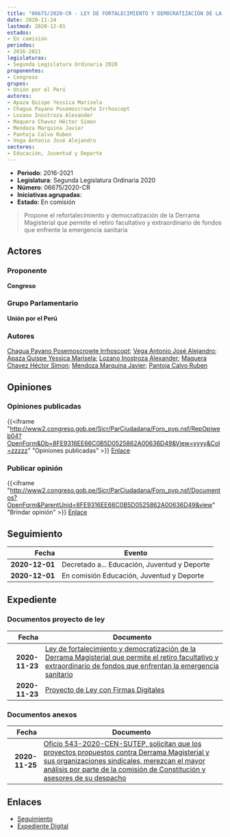 ```yaml
---
title: "06675/2020-CR - LEY DE FORTALECIMIENTO Y DEMOCRATIZACIÓN DE LA DERRAMA MAGISTERIAL QUE PERMITE RETIRO FACULTATIVO Y EXTRAORDINARIO DE FONDOS QUE ENFRENTE LA EMERGENCIA SANITARIA"
date: 2020-11-24
lastmod: 2020-12-01
estados:
- En comisión
periodos:
- 2016-2021
legislaturas:
- Segunda Legislatura Ordinaria 2020
proponentes:
- Congreso
grupos:
- Unión por el Perú
autores:
- Apaza Quispe Yessica Marisela
- Chagua Payano Posemoscrowte Irrhoscopt
- Lozano Inostroza Alexander
- Maquera Chavez Héctor Simon
- Mendoza Marquina Javier
- Pantoja Calvo Ruben
- Vega Antonio José Alejandro
sectores:
- Educación, Juventud y Deporte
---
```

- **Periodo**: 2016-2021
- **Legislatura**: Segunda Legislatura Ordinaria 2020
- **Número**: 06675/2020-CR
- **Iniciativas agrupadas**: 
- **Estado**: En comisión

> Propone el refortalecimiento y democratización de la Derrama Magisterial que permite el retiro facultativo y extraordinario de fondos que enfrente la emergencia sanitaria


## Actores

### Proponente

**Congreso**

### Grupo Parlamentario

**Unión por el Perú**

### Autores

[Chagua Payano Posemoscrowte Irrhoscopt](mailto:mailto:pchagua@congreso.gob.pe); [Vega Antonio José Alejandro](mailto:mailto:jvegaa@congreso.gob.pe); [Apaza Quispe Yessica Marisela](mailto:mailto:yapaza@congreso.gob.pe); [Lozano Inostroza Alexander](mailto:mailto:alozano@congreso.gob.pe); [Maquera Chavez Héctor Simon](mailto:mailto:hmaquera@congreso.gob.pe); [Mendoza Marquina Javier](mailto:mailto:jmendoza@congreso.gob.pe); [Pantoja Calvo Ruben](mailto:mailto:rpantoja@congreso.gob.pe)

## Opiniones

### Opiniones publicadas

{{<iframe "http://www2.congreso.gob.pe/Sicr/ParCiudadana/Foro_pvp.nsf/RepOpiweb04?OpenForm&Db=8FE9316EE66C0B5D0525862A00636D49&View=yyyy&Col=zzzzz" "Opiniones publicadas" >}}
[Enlace](http://www2.congreso.gob.pe/Sicr/ParCiudadana/Foro_pvp.nsf/RepOpiweb04?OpenForm&Db=8FE9316EE66C0B5D0525862A00636D49&View=yyyy&Col=zzzzz)

### Publicar opinión

{{<iframe "http://www2.congreso.gob.pe/Sicr/ParCiudadana/Foro_pvp.nsf/Documentos?OpenForm&ParentUnid=8FE9316EE66C0B5D0525862A00636D49&view" "Brindar opinión" >}}
[Enlace](http://www2.congreso.gob.pe/Sicr/ParCiudadana/Foro_pvp.nsf/Documentos?OpenForm&ParentUnid=8FE9316EE66C0B5D0525862A00636D49&view)


## Seguimiento

| Fecha | Evento |
|------:|--------|
| **2020-12-01** | Decretado a... Educación, Juventud y Deporte |
| **2020-12-01** | En comisión Educación, Juventud y Deporte |

## Expediente

### Documentos proyecto de ley

| Fecha | Documento |
|------:|-----------|
| **2020-11-23** | [Ley de fortalecimiento y democratización de la Derrama Magisterial que permite el retiro facultativo y extraordinario de fondos que enfrentan la emergencia sanitario](https://leyes.congreso.gob.pe/Documentos/2016_2021/Proyectos_de_Ley_y_de_Resoluciones_Legislativas/PL0667520201124.pdf) |
| **2020-11-23** | [Proyecto de Ley con Firmas Digitales](https://leyes.congreso.gob.pe/Documentos/2016_2021/Proyectos_de_Ley_y_de_Resoluciones_Legislativas/Proyectos_Firmas_digitales/PL06675.pdf) |

### Documentos anexos

| Fecha | Documento |
|------:|-----------|
| **2020-11-25** | [Oficio 543-2020-CEN-SUTEP, solicitan que los proyectos propuestos contra Derrama Magisterial y sus organizaciones sindicales, merezcan el mayor análisis por parte de la comisión de Constitución y asesores de su despacho](http://www.leyes.congreso.gob.pe/Documentos/2016_2021/Oficios/Otras_Instituciones/OFICIO-543-2020-CEN-SUTEP.pdf) |

## Enlaces

- [Seguimiento](http://www2.congreso.gob.pe/Sicr/TraDocEstProc/CLProLey2016.nsf/f7fff46988ca05b1052578e100829cc7/0df8863be5fb99720525862a0067fe89?OpenDocument)
- [Expediente Digital](http://www2.congreso.gob.pe/Sicr/TraDocEstProc/Expvirt_2011.nsf/visbusqptramdoc1621/06675?opendocument)

